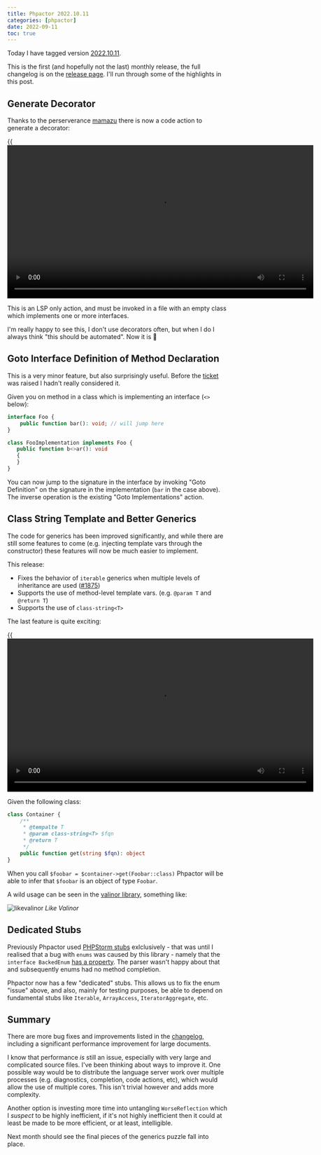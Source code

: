 ```yaml
--- 
title: Phpactor 2022.10.11
categories: [phpactor]
date: 2022-09-11
toc: true
---
```


Today I have tagged version [2022.10.11](https://github.com/phpactor/phpactor/releases/tag/2022.10.11).

This is the first (and hopefully not the last) monthly release, the full
changelog is on the [release page](https://github.com/phpactor/phpactor/releases/tag/2022.10.11). I'll run through some of the highlights in this post.

## Generate Decorator

Thanks to the perserverance [mamazu](https://twitter.com/mamazu1995) there is
now a code action to generate a decorator:

{{<video src="https://video.twimg.com/tweet_video/FeIYL3cWIAEPNaW.mp4"
caption="Generate Decorator" width="700">}}

This is an LSP only action, and must be invoked in a file with an empty class
which implements one or more interfaces.

I'm really happy to see this, I don't use decorators often, but when I do I
always think "this should be automated". Now it is 🎉

## Goto Interface Definition of Method Declaration

This is a very minor feature, but also surprisingly useful. Before the
[ticket](https://github.com/phpactor/phpactor/issues/1883) was raised I hadn't
really considered it.

Given you on method in a class which is implementing an interface (`<>`
below):

```php
interface Foo {
    public function bar(): void; // will jump here
}

class FooImplementation implements Foo {
   public function b<>ar(): void
   {
   }
}
```

You can now jump to the signature in the interface by invoking "Goto
Definition" on the signature in the implementation (`bar` in the case above).
The inverse operation is the existing "Goto Implementations" action.

## Class String Template and Better Generics

The code for generics has been improved significantly, and while there are
still some features to come (e.g. injecting template vars through the
constructor) these features will now be much easier to implement.

This release:

- Fixes the behavior of `iterable` generics when multiple levels of inheritance are used ([#1875](https://github.com/phpactor/phpactor/issues/1875))
- Supports the use of method-level template vars. (e.g. `@param T` and
  `@return T`)
- Supports the use of `class-string<T>`

The last feature is quite exciting:

{{<video src="https://video.twimg.com/tweet_video/FevFtRIXEAMLyPx.mp4"
caption="class-string template param" width="700">}}

Given the following class:

```php
class Container {
    /**
     * @tempalte T
     * @param class-string<T> $fqn
     * @return T
     */
    public function get(string $fqn): object
}
```

When you call `$foobar = $container->get(Foobar::class)` Phpactor will be able
to infer that `$foobar` is an object of type `Foobar`.

A wild usage can be seen in the [valinor library](https://github.com/CuyZ/Valinor/blob/master/src/Mapper/TreeMapper.php#L10-L22), something like:

![likevalinor](https://pbs.twimg.com/media/FevG35fWYAI9dpd?format=png&name=large)
*Like Valinor*

## Dedicated Stubs

Previously Phpactor used [PHPStorm
stubs](https://github.com/JetBrains/phpstorm-stubs) exlclusively - that was
until I realised that a bug with `enums` was caused by this library - namely
that the `interface BackedEnum` [has a
property](https://github.com/JetBrains/phpstorm-stubs/blob/master/Core/Core_c.php#L920).
The parser wasn't happy about that and subsequently enums had no method
completion.

Phpactor now has a few "dedicated" stubs. This allows us to fix the enum
"issue" above, and also, mainly for testing purposes, be able to depend on
fundamental stubs like `Iterable`, `ArrayAccess`, `IteratorAggregate`, etc.

## Summary

There are more bug fixes and improvements listed in the
[changelog](https://github.com/phpactor/phpactor/releases/tag/2022.10.11),
including a significant performance improvement for large documents.

I know that performance _is_ still an issue, especially with very large
and complicated source files. I've been thinking about ways to improve it. One
possible way would be to distribute the language server work over multiple
processes (e.g. diagnostics, completion, code actions, etc), which would allow
the use of multiple cores. This isn't trivial however and adds more
complexity.

Another option is investing more time into untangling `WorseReflection` which I
_suspect_ to be highly inefficient, if it's not highly inefficient then it
could at least be made to be more efficient, or at least, intelligible.

Next month should see the final pieces of the generics puzzle fall into place.
